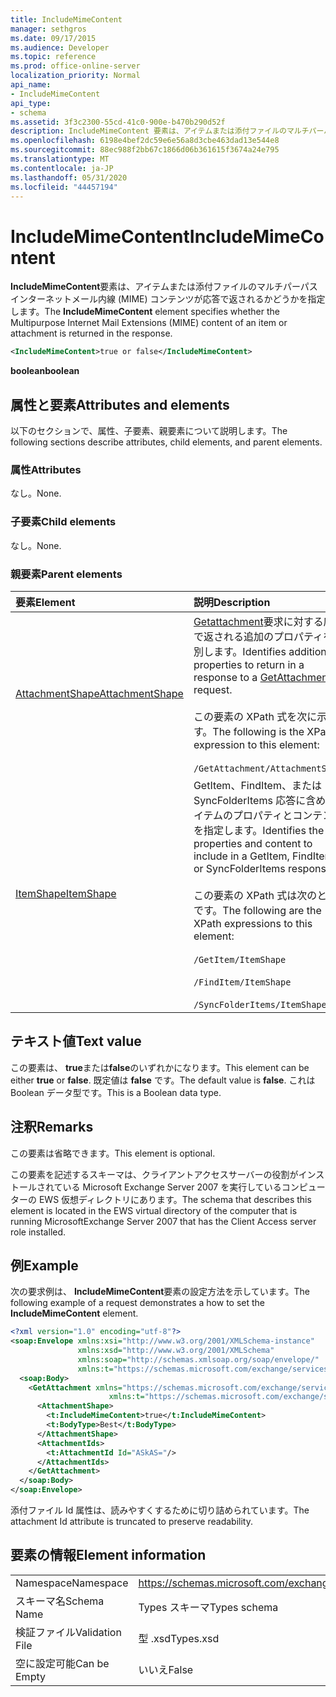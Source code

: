 ```yaml
---
title: IncludeMimeContent
manager: sethgros
ms.date: 09/17/2015
ms.audience: Developer
ms.topic: reference
ms.prod: office-online-server
localization_priority: Normal
api_name:
- IncludeMimeContent
api_type:
- schema
ms.assetid: 3f3c2300-55cd-41c0-900e-b470b290d52f
description: IncludeMimeContent 要素は、アイテムまたは添付ファイルのマルチパーパスインターネットメール内線 (MIME) コンテンツが応答で返されるかどうかを指定します。
ms.openlocfilehash: 6198e4bef2dc59e6e56a8d3cbe463dad13e544e8
ms.sourcegitcommit: 88ec988f2bb67c1866d06b361615f3674a24e795
ms.translationtype: MT
ms.contentlocale: ja-JP
ms.lasthandoff: 05/31/2020
ms.locfileid: "44457194"
---
```

# <a name="includemimecontent"></a><span data-ttu-id="6610a-103">IncludeMimeContent</span><span class="sxs-lookup"><span data-stu-id="6610a-103">IncludeMimeContent</span></span>

<span data-ttu-id="6610a-104">**IncludeMimeContent**要素は、アイテムまたは添付ファイルのマルチパーパスインターネットメール内線 (MIME) コンテンツが応答で返されるかどうかを指定します。</span><span class="sxs-lookup"><span data-stu-id="6610a-104">The **IncludeMimeContent** element specifies whether the Multipurpose Internet Mail Extensions (MIME) content of an item or attachment is returned in the response.</span></span> 
  
```xml
<IncludeMimeContent>true or false</IncludeMimeContent>
```

 <span data-ttu-id="6610a-105">**boolean**</span><span class="sxs-lookup"><span data-stu-id="6610a-105">**boolean**</span></span>
## <a name="attributes-and-elements"></a><span data-ttu-id="6610a-106">属性と要素</span><span class="sxs-lookup"><span data-stu-id="6610a-106">Attributes and elements</span></span>

<span data-ttu-id="6610a-107">以下のセクションで、属性、子要素、親要素について説明します。</span><span class="sxs-lookup"><span data-stu-id="6610a-107">The following sections describe attributes, child elements, and parent elements.</span></span>
  
### <a name="attributes"></a><span data-ttu-id="6610a-108">属性</span><span class="sxs-lookup"><span data-stu-id="6610a-108">Attributes</span></span>

<span data-ttu-id="6610a-109">なし。</span><span class="sxs-lookup"><span data-stu-id="6610a-109">None.</span></span>
  
### <a name="child-elements"></a><span data-ttu-id="6610a-110">子要素</span><span class="sxs-lookup"><span data-stu-id="6610a-110">Child elements</span></span>

<span data-ttu-id="6610a-111">なし。</span><span class="sxs-lookup"><span data-stu-id="6610a-111">None.</span></span>
  
### <a name="parent-elements"></a><span data-ttu-id="6610a-112">親要素</span><span class="sxs-lookup"><span data-stu-id="6610a-112">Parent elements</span></span>

|<span data-ttu-id="6610a-113">**要素**</span><span class="sxs-lookup"><span data-stu-id="6610a-113">**Element**</span></span>|<span data-ttu-id="6610a-114">**説明**</span><span class="sxs-lookup"><span data-stu-id="6610a-114">**Description**</span></span>|
|:-----|:-----|
|[<span data-ttu-id="6610a-115">AttachmentShape</span><span class="sxs-lookup"><span data-stu-id="6610a-115">AttachmentShape</span></span>](attachmentshape.md) <br/> | <span data-ttu-id="6610a-116">[Getattachment](getattachment.md)要求に対する応答で返される追加のプロパティを識別します。</span><span class="sxs-lookup"><span data-stu-id="6610a-116">Identifies additional properties to return in a response to a [GetAttachment](getattachment.md) request.</span></span>  <br/> <br/> <span data-ttu-id="6610a-117">この要素の XPath 式を次に示します。</span><span class="sxs-lookup"><span data-stu-id="6610a-117">The following is the XPath expression to this element:</span></span>  <br/><br/>  `/GetAttachment/AttachmentShape` <br/> |
|[<span data-ttu-id="6610a-118">ItemShape</span><span class="sxs-lookup"><span data-stu-id="6610a-118">ItemShape</span></span>](itemshape.md) <br/> | <span data-ttu-id="6610a-119">GetItem、FindItem、または SyncFolderItems 応答に含めるアイテムのプロパティとコンテンツを指定します。</span><span class="sxs-lookup"><span data-stu-id="6610a-119">Identifies the item properties and content to include in a GetItem, FindItem, or SyncFolderItems response.</span></span>  <br/> <br/> <span data-ttu-id="6610a-120">この要素の XPath 式は次のとおりです。</span><span class="sxs-lookup"><span data-stu-id="6610a-120">The following are the XPath expressions to this element:</span></span><br/>  <br/>  `/GetItem/ItemShape` <br/><br/>  `/FindItem/ItemShape` <br/><br/>  `/SyncFolderItems/ItemShape` <br/> |
   
## <a name="text-value"></a><span data-ttu-id="6610a-121">テキスト値</span><span class="sxs-lookup"><span data-stu-id="6610a-121">Text value</span></span>

<span data-ttu-id="6610a-122">この要素は、 **true**または**false**のいずれかになります。</span><span class="sxs-lookup"><span data-stu-id="6610a-122">This element can be either **true** or **false**.</span></span> <span data-ttu-id="6610a-123">既定値は **false** です。</span><span class="sxs-lookup"><span data-stu-id="6610a-123">The default value is **false**.</span></span> <span data-ttu-id="6610a-124">これは Boolean データ型です。</span><span class="sxs-lookup"><span data-stu-id="6610a-124">This is a Boolean data type.</span></span>
  
## <a name="remarks"></a><span data-ttu-id="6610a-125">注釈</span><span class="sxs-lookup"><span data-stu-id="6610a-125">Remarks</span></span>

<span data-ttu-id="6610a-126">この要素は省略できます。</span><span class="sxs-lookup"><span data-stu-id="6610a-126">This element is optional.</span></span>
  
<span data-ttu-id="6610a-127">この要素を記述するスキーマは、クライアントアクセスサーバーの役割がインストールされている Microsoft Exchange Server 2007 を実行しているコンピューターの EWS 仮想ディレクトリにあります。</span><span class="sxs-lookup"><span data-stu-id="6610a-127">The schema that describes this element is located in the EWS virtual directory of the computer that is running MicrosoftExchange Server 2007 that has the Client Access server role installed.</span></span>
  
## <a name="example"></a><span data-ttu-id="6610a-128">例</span><span class="sxs-lookup"><span data-stu-id="6610a-128">Example</span></span>

<span data-ttu-id="6610a-129">次の要求例は、 **IncludeMimeContent**要素の設定方法を示しています。</span><span class="sxs-lookup"><span data-stu-id="6610a-129">The following example of a request demonstrates a how to set the **IncludeMimeContent** element.</span></span> 
  
```xml
<?xml version="1.0" encoding="utf-8"?>
<soap:Envelope xmlns:xsi="http://www.w3.org/2001/XMLSchema-instance"
               xmlns:xsd="http://www.w3.org/2001/XMLSchema"
               xmlns:soap="http://schemas.xmlsoap.org/soap/envelope/"
               xmlns:t="https://schemas.microsoft.com/exchange/services/2006/types">
  <soap:Body>
    <GetAttachment xmlns="https://schemas.microsoft.com/exchange/services/2006/messages" 
                      xmlns:t="https://schemas.microsoft.com/exchange/services/2006/types">
      <AttachmentShape>
        <t:IncludeMimeContent>true</t:IncludeMimeContent>
        <t:BodyType>Best</t:BodyType>
      </AttachmentShape>
      <AttachmentIds>
        <t:AttachmentId Id="ASkAS="/>
      </AttachmentIds>
    </GetAttachment>
  </soap:Body>
</soap:Envelope>
```

<span data-ttu-id="6610a-130">添付ファイル Id 属性は、読みやすくするために切り詰められています。</span><span class="sxs-lookup"><span data-stu-id="6610a-130">The attachment Id attribute is truncated to preserve readability.</span></span>
  
## <a name="element-information"></a><span data-ttu-id="6610a-131">要素の情報</span><span class="sxs-lookup"><span data-stu-id="6610a-131">Element information</span></span>

|||
|:-----|:-----|
|<span data-ttu-id="6610a-132">Namespace</span><span class="sxs-lookup"><span data-stu-id="6610a-132">Namespace</span></span>  <br/> |https://schemas.microsoft.com/exchange/services/2006/types  <br/> |
|<span data-ttu-id="6610a-133">スキーマ名</span><span class="sxs-lookup"><span data-stu-id="6610a-133">Schema Name</span></span>  <br/> |<span data-ttu-id="6610a-134">Types スキーマ</span><span class="sxs-lookup"><span data-stu-id="6610a-134">Types schema</span></span>  <br/> |
|<span data-ttu-id="6610a-135">検証ファイル</span><span class="sxs-lookup"><span data-stu-id="6610a-135">Validation File</span></span>  <br/> |<span data-ttu-id="6610a-136">型 .xsd</span><span class="sxs-lookup"><span data-stu-id="6610a-136">Types.xsd</span></span>  <br/> |
|<span data-ttu-id="6610a-137">空に設定可能</span><span class="sxs-lookup"><span data-stu-id="6610a-137">Can be Empty</span></span>  <br/> |<span data-ttu-id="6610a-138">いいえ</span><span class="sxs-lookup"><span data-stu-id="6610a-138">False</span></span>  <br/> |
   

